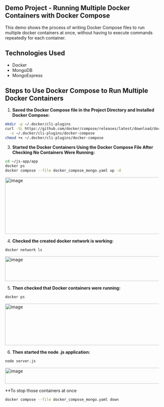 ## Demo Project - Running Multiple Docker Containers with Docker Compose

This demo shows the process of writing Docker Compose files to run multiple docker containers at once, without having to execute commands repeatedly for each container.

## Technologies Used
- Docker
- MongoDB
- MongoExpress

## Steps to Use Docker Compose to Run Multiple Docker Containers

1. **Saved the Docker Compose file in the Project Directory and Installed Docker Compose:**
```bash
mkdir -p ~/.docker/cli-plugins
curl -SL https://github.com/docker/compose/releases/latest/download/docker-compose-linux-$(uname -m) \
  -o ~/.docker/cli-plugins/docker-compose
chmod +x ~/.docker/cli-plugins/docker-compose
```

3. **Started the Docker Containers Using the Docker Compose File After Checking No Containers Were Running:**

```bash
cd ~/js-app/app
docker ps
docker compose --file docker_compose_mongo.yaml up -d
```

<img width="1858" height="186" alt="image" src="https://github.com/user-attachments/assets/15c1dfdb-26d0-4eac-9b1e-09ab64ba917d" />

4. **Checked the created docker network is working:**

```bash
docker network ls
```

<img width="994" height="81" alt="image" src="https://github.com/user-attachments/assets/e25f8e6b-b190-494f-a317-b6c00571d171" />

5. **Then checked that Docker containers were running:**

```bash
docker ps
```

<img width="1847" height="136" alt="image" src="https://github.com/user-attachments/assets/5c9d7a6d-5c98-4577-b037-3a467d0adc9a" />


6. **Then started the node .js application:**

```bash
node server.js
```

<img width="891" height="52" alt="image" src="https://github.com/user-attachments/assets/2e5a7cff-66a4-4274-84e7-127da3b5c20d" />

**To stop those containers at once

```bash
docker compose --file docker_compose_mongo.yaml down
```

